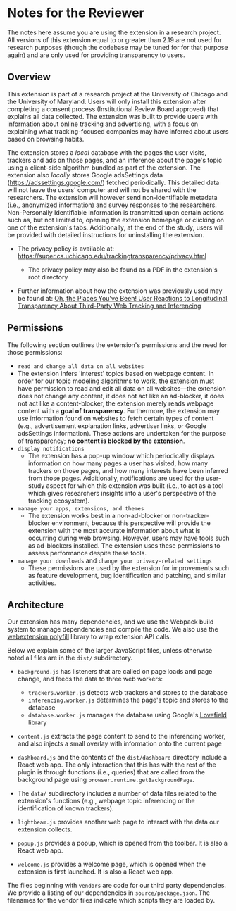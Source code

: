 # Notes for the Reviewer

The notes here assume you are using the extension in a research project. All versions of this extension equal to or greater than 2.19 are not used for research purposes (though the codebase may be tuned for for that purpose again) and are only used for providing transparency to users. 

## Overview

This extension is part of a research project at the University of Chicago and the University of Maryland. Users will only install this extension after completing a consent process (Institutional Review Board approved) that explains all data collected. The extension was built to provide users with information about online tracking and advertising, with a focus on explaining what tracking-focused companies may have inferred about users based on browsing habits. 

The extension stores a *local* database with the pages the user visits, trackers and ads on those pages, and an inference about the page's topic using a client-side algorithm bundled as part of the extension. The extension also *locally* stores Google adsSettings data (https://adssettings.google.com/) fetched periodically.  This detailed data will not leave the users' computer and will not be shared with the researchers. The extension will however send non-identifiable metadata (i.e., anonymized information) and survey responses to the researchers. Non-Personally Identifiable Information is transmitted upon certain actions such as, but not limited to, opening the extension homepage or clicking on one of the extension's tabs. Additionally, at the end of the study, users will be provided with detailed instructions for uninstalling the  extension.

- The privacy policy is available at: https://super.cs.uchicago.edu/trackingtransparency/privacy.html
  - The privacy policy may also be found as a PDF in the extension's root directory

- Further information about how the extension was previously used may be found at: [Oh, the Places You've Been! User Reactions to Longitudinal Transparency About Third-Party Web Tracking and Inferencing](https://doi.org/10.1145/3319535.3363200)



## Permissions

The following section outlines the extension's permissions and the need for those permissions: 

-  `read and change all data on all websites`
  - The extension infers 'interest' topics based on webpage content. In order for our topic modeling algorithms to work, the extension must have permission to read and edit all data on all websites&mdash;the extension does not change any content, it does not act like an ad-blocker, it does not act like a content-blocker, the extension merely reads webpage content with a **goal of** **transparency**. Furthermore, the extension may use information found on websites to fetch certain types of content (e.g., advertisement explanation links, advertiser links, or Google adsSettings information). These actions are undertaken for the purpose of transparency; **no content is blocked by the extension**. 
- `display notifications`
  - The extension has a pop-up window which periodically displays information on how many pages a user has visited, how many trackers on those pages, and how many interests have been inferred from those pages. Additionally, notifications are used for the user-study aspect for which this extension was built (i.e., to act as a tool which gives researchers insights into a user's perspective of the tracking ecosystem). 
- `manage your apps, extensions, and themes`
  - The extension works best in a non-ad-blocker or non-tracker-blocker environment, because this perspective will provide the extension with the most accurate information about what is occurring during web browsing. However, users may have tools such as ad-blockers installed. The extension uses these permissions to assess performance despite these tools. 
- `manage your downloads` and `change your privacy-related settings`
  - These permissions are used by the extension for improvements such as feature development, bug identification and patching, and similar activities. 



## Architecture

Our extension has many dependencies, and we use the Webpack build system to manage dependencies and compile the code. We also use the [webextension polyfill](https://github.com/mozilla/webextension-polyfill) library to wrap extension API calls.

Below we explain some of the larger JavaScript files, unless otherwise noted all files are in the `dist/` subdirectory.

- `background.js` has listeners that are called on page loads and page change, and feeds the data to three web workers:
  - `trackers.worker.js` detects web trackers and stores to the database
  - `inferencing.worker.js` determines the page's topic and stores to the database
  - `database.worker.js` manages the database using Google's [Lovefield](https://github.com/google/lovefield) library

- `content.js` extracts the page content to send to the inferencing worker, and also injects a small overlay with information onto the current page

- `dashboard.js` and the contents of the `dist/dashboard` directory include a React web app. The only interaction that this has with the rest of the plugin is through functions (i.e., queries) that are called from the background page using `browser.runtime.getBackgroundPage`.

- The `data/` subdirectory includes a number of data files related to the extension's functions (e.g., webpage topic inferencing or the identification of known trackers).

- `lightbeam.js` provides another web page to interact with the data our extension collects.

- `popup.js` provides a popup, which is opened from the toolbar. It is also a React web app.

- `welcome.js` provides a welcome page, which is opened when the extension is first launched. It is also a React web app.

The files beginning with `vendors` are code for our third party dependencies. We provide a listing of our dependencies in `source/package.json`. The filenames for the vendor files indicate which scripts they are loaded by.

